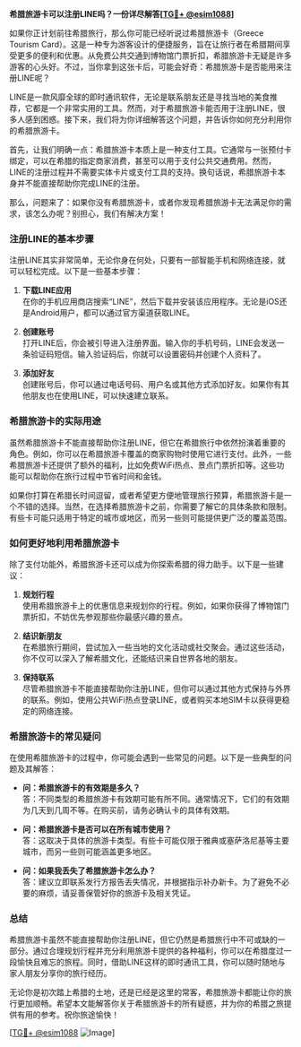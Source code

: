 **希腊旅游卡可以注册LINE吗？一份详尽解答[[TG💪+ @esim1088](https://t.me/s/esim1088)]**

如果你正计划前往希腊旅行，那么你可能已经听说过希腊旅游卡（Greece Tourism Card）。这是一种专为游客设计的便捷服务，旨在让旅行者在希腊期间享受更多的便利和优惠。从免费公共交通到博物馆门票折扣，希腊旅游卡无疑是许多游客的心头好。不过，当你拿到这张卡后，可能会好奇：希腊旅游卡是否能用来注册LINE呢？

LINE是一款风靡全球的即时通讯软件，无论是联系朋友还是寻找当地的美食推荐，它都是一个非常实用的工具。然而，对于希腊旅游卡能否用于注册LINE，很多人感到困惑。接下来，我们将为你详细解答这个问题，并告诉你如何充分利用你的希腊旅游卡。

首先，让我们明确一点：希腊旅游卡本质上是一种支付工具。它通常与一张预付卡绑定，可以在希腊的指定商家消费，甚至可以用于支付公共交通费用。然而，LINE的注册过程并不需要实体卡片或支付工具的支持。换句话说，希腊旅游卡本身并不能直接帮助你完成LINE的注册。

那么，问题来了：如果你没有希腊旅游卡，或者你发现希腊旅游卡无法满足你的需求，该怎么办呢？别担心，我们有解决方案！

### 注册LINE的基本步骤

注册LINE其实非常简单，无论你身在何处，只要有一部智能手机和网络连接，就可以轻松完成。以下是一些基本步骤：

1. **下载LINE应用**  
   在你的手机应用商店搜索“LINE”，然后下载并安装该应用程序。无论是iOS还是Android用户，都可以通过官方渠道获取LINE。

2. **创建账号**  
   打开LINE后，你会被引导进入注册界面。输入你的手机号码，LINE会发送一条验证码短信。输入验证码后，你就可以设置密码并创建个人资料了。

3. **添加好友**  
   创建账号后，你可以通过电话号码、用户名或其他方式添加好友。如果你有其他朋友也在使用LINE，可以快速建立联系。

### 希腊旅游卡的实际用途

虽然希腊旅游卡不能直接帮助你注册LINE，但它在希腊旅行中依然扮演着重要的角色。例如，你可以在希腊旅游卡覆盖的商家购物时使用它进行支付。此外，一些希腊旅游卡还提供了额外的福利，比如免费WiFi热点、景点门票折扣等。这些功能可以帮助你在旅行过程中节省时间和金钱。

如果你打算在希腊长时间逗留，或者希望更方便地管理旅行预算，希腊旅游卡是一个不错的选择。当然，在选择希腊旅游卡之前，你需要了解它的具体条款和限制。有些卡可能只适用于特定的城市或地区，而另一些则可能提供更广泛的覆盖范围。

### 如何更好地利用希腊旅游卡

除了支付功能外，希腊旅游卡还可以成为你探索希腊的得力助手。以下是一些建议：

1. **规划行程**  
   使用希腊旅游卡上的优惠信息来规划你的行程。例如，如果你获得了博物馆门票折扣，不妨优先参观那些你最感兴趣的景点。

2. **结识新朋友**  
   在希腊旅行期间，尝试加入一些当地的文化活动或社交聚会。通过这些活动，你不仅可以深入了解希腊文化，还能结识来自世界各地的朋友。

3. **保持联系**  
   尽管希腊旅游卡不能直接帮助你注册LINE，但你可以通过其他方式保持与外界的联系。例如，使用公共WiFi热点登录LINE，或者购买本地SIM卡以获得更稳定的网络连接。

### 希腊旅游卡的常见疑问

在使用希腊旅游卡的过程中，你可能会遇到一些常见的问题。以下是一些典型的问题及其解答：

- **问：希腊旅游卡的有效期是多久？**  
  答：不同类型的希腊旅游卡有效期可能有所不同。通常情况下，它们的有效期为几天到几周不等。在购买前，请务必确认卡的具体有效期。

- **问：希腊旅游卡是否可以在所有城市使用？**  
  答：这取决于具体的旅游卡类型。有些卡可能仅限于雅典或塞萨洛尼基等主要城市，而另一些则可能涵盖更多地区。

- **问：如果我丢失了希腊旅游卡怎么办？**  
  答：建议立即联系发行方报告丢失情况，并根据指示补办新卡。为了避免不必要的麻烦，请妥善保管好你的旅游卡及相关凭证。

### 总结

希腊旅游卡虽然不能直接帮助你注册LINE，但它仍然是希腊旅行中不可或缺的一部分。通过合理规划行程并充分利用旅游卡提供的各种福利，你可以在希腊度过一段愉快且难忘的旅程。同时，借助LINE这样的即时通讯工具，你可以随时随地与家人朋友分享你的旅行经历。

无论你是初次踏上希腊的土地，还是已经是这里的常客，希腊旅游卡都能让你的旅行更加顺畅。希望本文能解答你关于希腊旅游卡的所有疑惑，并为你的希腊之旅提供有用的参考。祝你旅途愉快！

[[TG💪+ @esim1088](https://t.me/s/esim1088) ![Image](https://i.postimg.cc/4NQfJmqS/Snipaste-2025-05-13-00-14-12.png)]